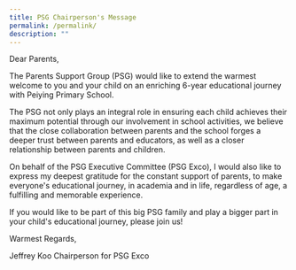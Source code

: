 ```yaml
---
title: PSG Chairperson's Message
permalink: /permalink/
description: ""
---
```

Dear Parents,

The Parents Support Group (PSG) would like to extend the warmest welcome to you and your child on an enriching 6-year educational journey with Peiying Primary School.

The PSG not only plays an integral role in ensuring each child achieves their maximum potential through our involvement in school activities, we believe that the close collaboration between parents and the school forges a deeper trust between parents and educators, as well as a closer relationship between parents and children.

On behalf of the PSG Executive Committee (PSG Exco), I would also like to express my deepest gratitude for the constant support of parents, to make everyone's educational journey, in academia and in life, regardless of age, a fulfilling and memorable experience.

If you would like to be part of this big PSG family and play a bigger part in your child's educational journey, please join us!

Warmest Regards,

Jeffrey Koo
Chairperson for PSG Exco 
